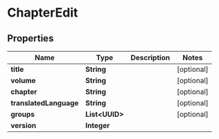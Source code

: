

# ChapterEdit

## Properties

Name | Type | Description | Notes
------------ | ------------- | ------------- | -------------
**title** | **String** |  |  [optional]
**volume** | **String** |  |  [optional]
**chapter** | **String** |  |  [optional]
**translatedLanguage** | **String** |  |  [optional]
**groups** | **List&lt;UUID&gt;** |  |  [optional]
**version** | **Integer** |  | 



